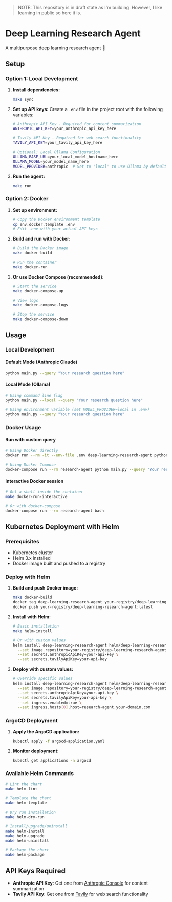 > NOTE: This repository is in draft state as I'm building. However, I like learning in public so here it is.

# Deep Learning Research Agent

A multipurpose deep learning research agent 🔗

## Setup

### Option 1: Local Development

1. **Install dependencies:**
   ```bash
   make sync
   ```

2. **Set up API keys:**
   Create a `.env` file in the project root with the following variables:
   ```bash
   # Anthropic API Key - Required for content summarization
   ANTHROPIC_API_KEY=your_anthropic_api_key_here
   
   # Tavily API Key - Required for web search functionality  
   TAVILY_API_KEY=your_tavily_api_key_here
   
   # Optional: Local Ollama Configuration
   OLLAMA_BASE_URL=your_local_model_hostname_here
   OLLAMA_MODEL=your_model_name_here
   MODEL_PROVIDER=anthropic  # Set to 'local' to use Ollama by default
   ```

3. **Run the agent:**
   ```bash
   make run
   ```

### Option 2: Docker

1. **Set up environment:**
   ```bash
   # Copy the Docker environment template
   cp env.docker.template .env
   # Edit .env with your actual API keys
   ```

2. **Build and run with Docker:**
   ```bash
   # Build the Docker image
   make docker-build
   
   # Run the container
   make docker-run
   ```

3. **Or use Docker Compose (recommended):**
   ```bash
   # Start the service
   make docker-compose-up
   
   # View logs
   make docker-compose-logs
   
   # Stop the service
   make docker-compose-down
   ```

## Usage

### Local Development

#### Default Mode (Anthropic Claude)
```bash
python main.py --query "Your research question here"
```

#### Local Mode (Ollama)
```bash
# Using command line flag
python main.py --local --query "Your research question here"

# Using environment variable (set MODEL_PROVIDER=local in .env)
python main.py --query "Your research question here"
```

### Docker Usage

#### Run with custom query
```bash
# Using Docker directly
docker run --rm -it --env-file .env deep-learning-research-agent python main.py --query "Your research question here"

# Using Docker Compose
docker-compose run --rm research-agent python main.py --query "Your research question here"
```

#### Interactive Docker session
```bash
# Get a shell inside the container
make docker-run-interactive

# Or with docker-compose
docker-compose run --rm research-agent bash
```

## Kubernetes Deployment with Helm

### Prerequisites
- Kubernetes cluster
- Helm 3.x installed
- Docker image built and pushed to a registry

### Deploy with Helm

1. **Build and push Docker image:**
   ```bash
   make docker-build
   docker tag deep-learning-research-agent your-registry/deep-learning-research-agent:latest
   docker push your-registry/deep-learning-research-agent:latest
   ```

2. **Install with Helm:**
   ```bash
   # Basic installation
   make helm-install
   
   # Or with custom values
   helm install deep-learning-research-agent helm/deep-learning-research-agent \
     --set image.repository=your-registry/deep-learning-research-agent \
     --set secrets.anthropicApiKey=your-api-key \
     --set secrets.tavilyApiKey=your-api-key
   ```

3. **Deploy with custom values:**
   ```bash
   # Override specific values
   helm install deep-learning-research-agent helm/deep-learning-research-agent \
     --set image.repository=your-registry/deep-learning-research-agent \
     --set secrets.anthropicApiKey=your-api-key \
     --set secrets.tavilyApiKey=your-api-key \
     --set ingress.enabled=true \
     --set ingress.hosts[0].host=research-agent.your-domain.com
   ```

### ArgoCD Deployment

1. **Apply the ArgoCD application:**
   ```bash
   kubectl apply -f argocd-application.yaml
   ```

2. **Monitor deployment:**
   ```bash
   kubectl get applications -n argocd
   ```

### Available Helm Commands

```bash
# Lint the chart
make helm-lint

# Template the chart
make helm-template

# Dry run installation
make helm-dry-run

# Install/upgrade/uninstall
make helm-install
make helm-upgrade
make helm-uninstall

# Package the chart
make helm-package
```

## API Keys Required

- **Anthropic API Key**: Get one from [Anthropic Console](https://console.anthropic.com/) for content summarization
- **Tavily API Key**: Get one from [Tavily](https://tavily.com/) for web search functionality
